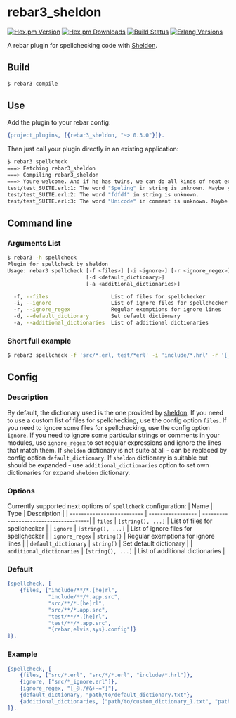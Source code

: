 # rebar3_sheldon
[![Hex.pm Version][hexpm version]][hexpm]
[![Hex.pm Downloads][hexpm downloads]][hexpm]
[![Build Status][gh badge]][gh]
[![Erlang Versions][erlang version badge]][gh]

A rebar plugin for spellchecking code with [Sheldon](https://github.com/inaka/sheldon).

## Build

```sh
$ rebar3 compile
```

## Use

Add the plugin to your rebar config:

```erlang
{project_plugins, [{rebar3_sheldon, "~> 0.3.0"}]}.
```

Then just call your plugin directly in an existing application:
```sh
$ rebar3 spellcheck
===> Fetching rebar3_sheldon
===> Compiling rebar3_sheldon
===> Youre welcome. And if he has twins, we can do all kinds of neat experiments on them.:
test/test_SUITE.erl:1: The word "Speling" in string is unknown. Maybe you wanted to use "speeling" or "speiling" or ....?
test/test_SUITE.erl:2: The word "fdfdf" in string is unknown.
test/test_SUITE.erl:3: The word "Unicode" in comment is unknown. Maybe you wanted to use "uncoded"?
```

## Command line
### Arguments List
```sh
$ rebar3 -h spellcheck
Plugin for spellcheck by sheldon
Usage: rebar3 spellcheck [-f <files>] [-i <ignore>] [-r <ignore_regex>]
                         [-d <default_dictionary>]
                         [-a <additional_dictionaries>]

  -f, --files                    List of files for spellchecker
  -i, --ignore                   List of ignore files for spellchecker
  -r, --ignore_regex             Regular exemptions for ignore lines
  -d, --default_dictionary       Set default dictionary
  -a, --additional_dictionaries  List of additional dictionaries
```
### Short full example
```sh
$ rebar3 spellcheck -f 'src/*.erl, test/*erl' -i 'include/*.hrl' -r '[_@./#&+-=*]' -d 'path/to/dict.txt' -a 'path/to.txt, additional_dict_1.txt'`
```

## Config
### Description
By default, the dictionary used is the one provided by [sheldon](https://github.com/inaka/sheldon).
If you need to use a custom list of files for spellchecking, use the config option `files`.
If you need to ignore some files for spellchecking, use the config option `ignore`.
If you need to ignore some particular strings or comments in your modules, use `ignore_regex` to set regular expressions and ignore the lines that match them.
If `sheldon` dictionary is not suite at all - can be replaced by config option `default_dictionary`.
If `sheldon` dictionary is suitable but should be expanded - use `additional_dictionaries` option to set own dictionaries for expand `sheldon` dictionary.

### Options
Currently supported next options of `spellcheck` configuration:
| Name                       | Type              | Description                           |
| -------------------------- | ----------------- | --------------------------------------|
| `files`                    | `[string(), ...]` | List of files for spellchecker        |
|  `ignore`                  | `[string(), ...]` | List of ignore files for spellchecker |
|  `ignore_regex`            | `string()`        | Regular exemptions for ignore lines   |
|  `default_dictionary`      | `string()`        | Set default dictionary                |
|  `additional_dictionaries` | `[string(), ...]` | List of additional dictionaries       |

### Default
```erlang
{spellcheck, [
    {files, ["include/**/*.[he]rl",
             "include/**/*.app.src",
             "src/**/*.[he]rl",
             "src/**/*.app.src",
             "test/**/*.[he]rl",
             "test/**/*.app.src",
             "{rebar,elvis,sys}.config"]}
]}.
```

### Example
```erlang
{spellcheck, [
    {files, ["src/*.erl", "src/*/*.erl", "include/*.hrl"]},
    {ignore, ["src/*_ignore.erl"]},
    {ignore_regex, "[_@./#&+-=*]"},
    {default_dictionary, "path/to/default_dictionary.txt"},
    {additional_dictionaries, ["path/to/custom_dictionary_1.txt", "path/to/custom_dictionary_2.txt"]}
]}.
```

<!-- Badges -->
[hexpm]: https://hex.pm/packages/rebar3_sheldon
[hexpm version]: https://img.shields.io/hexpm/v/rebar3_sheldon.svg?style=flat-square
[hexpm downloads]: https://img.shields.io/hexpm/dt/rebar3_sheldon.svg?style=flat-square
[gh]: https://github.com/vkatsuba/rebar3_sheldon/actions/workflows/ci.yml
[gh badge]: https://img.shields.io/github/workflow/status/vkatsuba/rebar3_sheldon/CI?style=flat-square
[erlang version badge]: https://img.shields.io/badge/erlang-23.0%20to%2024.1-blue.svg?style=flat-square
